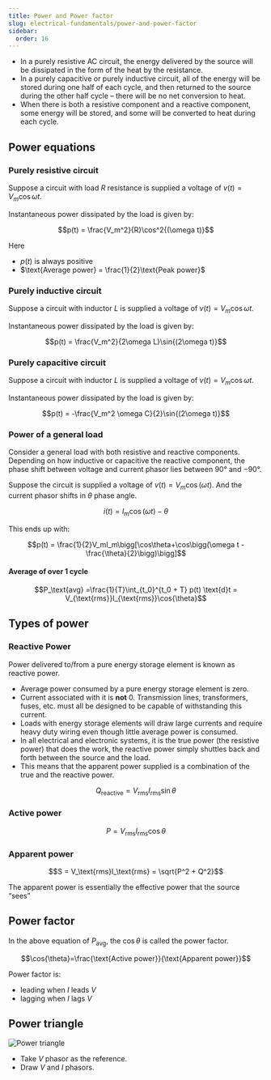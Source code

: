 ```yaml
---
title: Power and Power factor
slug: electrical-fundamentals/power-and-power-factor
sidebar:
  order: 16
---
```


- In a purely resistive AC circuit, the energy delivered by the source will be
  dissipated in the form of the heat by the resistance.
- In a purely capacitive or purely inductive circuit, all of the energy will be
  stored during one half of each cycle, and then returned to the source during
  the other half cycle – there will be no net conversion to heat.
- When there is both a resistive component and a reactive component, some energy
  will be stored, and some will be converted to heat during each cycle.

## Power equations

### Purely resistive circuit

Suppose a circuit with load $R$ resistance is supplied a voltage of
$v(t)=V_m\cos{\omega t}$.

Instantaneous power dissipated by the load is given by:

```math
p(t) = \frac{V_m^2}{R}\cos^2{(\omega t)}
```

Here

- $p(t)$ is always positive
- $\text{Average power} = \frac{1}{2}\text{Peak power}$

### Purely inductive circuit

Suppose a circuit with inductor $L$ is supplied a voltage of
$v(t)=V_m\cos{\omega t}$.

Instantaneous power dissipated by the load is given by:

```math
p(t) = \frac{V_m^2}{2\omega L}\sin{(2\omega t)}
```

### Purely capacitive circuit

Suppose a circuit with inductor $L$ is supplied a voltage of
$v(t)=V_m\cos{\omega t}$.

Instantaneous power dissipated by the load is given by:

```math
p(t) = -\frac{V_m^2 \omega C}{2}\sin{(2\omega t)}
```

### Power of a general load

Consider a general load with both resistive and reactive components. Depending
on how inductive or capacitive the reactive component, the phase shift between
voltage and current phasor lies between $90°$ and $−90°$.

Suppose the circuit is supplied a voltage of $v(t) = V_m\cos{(\omega t)}$. And
the current phasor shifts in $\theta$ phase angle.

```math
i(t) = I_m\cos{(\omega t) - \theta}
```

This ends up with:

```math
p(t) = \frac{1}{2}V_mI_m\bigg[\cos\theta+\cos\bigg(\omega t - \frac{\theta}{2}\bigg)\bigg]
```

#### Average of over 1 cycle

```math
P_\text{avg} =\frac{1}{T}\int_{t_0}^{t_0 + T} p(t) \text{d}t = V_{\text{rms}}I_{\text{rms}}\cos{\theta}
```

## Types of power

### Reactive Power

Power delivered to/from a pure energy storage element is known as reactive
power.

- Average power consumed by a pure energy storage element is zero.
- Current associated with it is **not** $0$. Transmission lines, transformers,
  fuses, etc. must all be designed to be capable of withstanding this current.
- Loads with energy storage elements will draw large currents and require heavy
  duty wiring even though little average power is consumed.
- In all electrical and electronic systems, it is the true power (the resistive
  power) that does the work, the reactive power simply shuttles back and forth
  between the source and the load.
- This means that the apparent power supplied is a combination of the true and
  the reactive power.

```math
Q_\text{reactive} = V_\text{rms}I_\text{rms}\sin\theta
```

### Active power

```math
P = V_{\text{rms}}I_{\text{rms}}\cos{\theta}
```

### Apparent power

```math
S = V_\text{rms}I_\text{rms} = \sqrt{P^2 + Q^2}
```

The apparent power is essentially the effective power that the source “sees”

## Power factor

In the above equation of $P_\text{avg}$, the $\cos\theta$ is called the power
factor.

```math
\cos{\theta}=\frac{\text{Active power}}{\text{Apparent power}}
```

Power factor is:

- leading when $I$ leads $V$
- lagging when $I$ lags $V$

## Power triangle

![Power triangle](/electrical/power-triangle.jpg)

- Take $V$ phasor as the reference.
- Draw $V$ and $I$ phasors.
